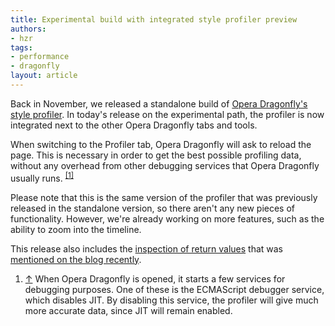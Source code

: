 ```yaml
---
title: Experimental build with integrated style profiler preview
authors:
- hzr
tags:
- performance
- dragonfly
layout: article
---
```

<p>Back in November, we released a standalone build of <a href="http://my.opera.com/dragonfly/blog/style-profiler-preview">Opera Dragonfly&#39;s style profiler</a>. In today&#39;s release on the experimental path, the profiler is now integrated  next to the other Opera Dragonfly tabs and tools.</p>

<p>When switching to the Profiler tab, Opera Dragonfly will ask to reload the page. This is necessary in order to get the best possible profiling data, without any overhead from other debugging services that Opera Dragonfly usually runs. <sup><a href="#fn051601-1" id="fnr051601-1">[1]</a></sup></p>

<p>Please note that this is the same version of the profiler that was previously released in the standalone version, so there aren&#39;t any new pieces of functionality. However, we&#39;re already working on more features, such as the ability to zoom into the timeline.</p>

<p>This release also includes the <a href="http://www.youtube.com/watch?v=wLz2ZOoz784#t=78s">inspection of return values</a> that was <a href="http://my.opera.com/dragonfly/blog/2012/04/13/early-look-at-upcoming-features-pretty-print-function-return-values-upnp">mentioned on the blog recently</a>.</p>

<ol class="note">
<li id="fn051601-1"><p><a href="#fnr051601-1">↑</a> When Opera Dragonfly is opened, it starts a few services for debugging purposes. One of these is the ECMAScript debugger service, which disables JIT. By disabling this service, the profiler will give much more accurate data, since JIT will remain enabled.</p></li>
</ol>
